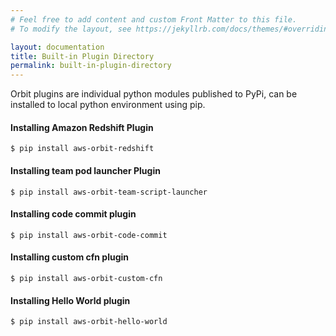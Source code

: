 ```yaml
---
# Feel free to add content and custom Front Matter to this file.
# To modify the layout, see https://jekyllrb.com/docs/themes/#overriding-theme-defaults

layout: documentation
title: Built-in Plugin Directory
permalink: built-in-plugin-directory
---
```


Orbit plugins are individual python modules published to PyPi, can be installed to local python environment using pip.
#### Installing Amazon Redshift Plugin

```
$ pip install aws-orbit-redshift
```

#### Installing team pod launcher Plugin

```
$ pip install aws-orbit-team-script-launcher
```

#### Installing code commit plugin

```
$ pip install aws-orbit-code-commit
```

#### Installing custom cfn plugin

```
$ pip install aws-orbit-custom-cfn
```

#### Installing Hello World plugin

```
$ pip install aws-orbit-hello-world
```
